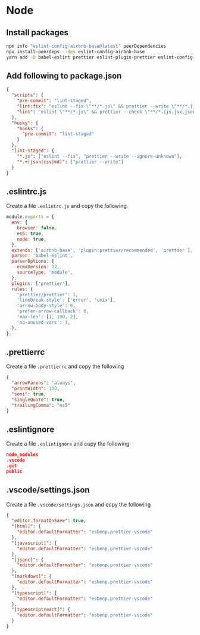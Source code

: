 # Node

## Install packages

```bash
npm info "eslint-config-airbnb-base@latest" peerDependencies
npx install-peerdeps --dev eslint-config-airbnb-base
yarn add -D babel-eslint prettier eslint-plugin-prettier eslint-config-prettier lint-staged husky@^4.3.8
```

## Add following to package.json

```json
{
  "scripts": {
    "pre-commit": "lint-staged",
    "lint:fix": "eslint --fix \"**/*.js\" && prettier --write \"**/*.{js,jsx,json,css,md}\"",
    "lint": "eslint \"**/*.js\" && prettier --check \"**/*.{js,jsx,json,css,md}\""
  },
  "husky": {
    "hooks": {
      "pre-commit": "lint-staged"
    }
  },
  "lint-staged": {
    "*.js": ["eslint --fix", "prettier --write --ignore-unknown"],
    "*.+(json|css|md)": ["prettier --write"]
  }
}
```

## .eslintrc.js

Create a file `.eslintrc.js` and copy the following

```js
module.exports = {
  env: {
    browser: false,
    es6: true,
    node: true,
  },
  extends: ['airbnb-base', 'plugin:prettier/recommended', 'prettier'],
  parser: 'babel-eslint',
  parserOptions: {
    ecmaVersion: 12,
    sourceType: 'module',
  },
  plugins: ['prettier'],
  rules: {
    'prettier/prettier': 1,
    'linebreak-style': ['error', 'unix'],
    'arrow-body-style': 0,
    'prefer-arrow-callback': 0,
    'max-len': [1, 100, 2],
    'no-unused-vars': 1,
  },
};
```

## .prettierrc

Create a file `.prettierrc` and copy the following

```json
{
  "arrowParens": "always",
  "printWidth": 100,
  "semi": true,
  "singleQuote": true,
  "trailingComma": "es5"
}
```

## .eslintignore

Create a file `.eslintignore` and copy the following

```json
node_modules
.vscode
.git
public
```

## .vscode/settings.json

Create a file `.vscode/settings.json` and copy the following

```json
{
  "editor.formatOnSave": true,
  "[html]": {
    "editor.defaultFormatter": "esbenp.prettier-vscode"
  },
  "[javascript]": {
    "editor.defaultFormatter": "esbenp.prettier-vscode"
  },
  "[jsonc]": {
    "editor.defaultFormatter": "esbenp.prettier-vscode"
  },
  "[markdown]": {
    "editor.defaultFormatter": "esbenp.prettier-vscode"
  },
  "[typescript]": {
    "editor.defaultFormatter": "esbenp.prettier-vscode"
  },
  "[typescriptreact]": {
    "editor.defaultFormatter": "esbenp.prettier-vscode"
  }
}
```
